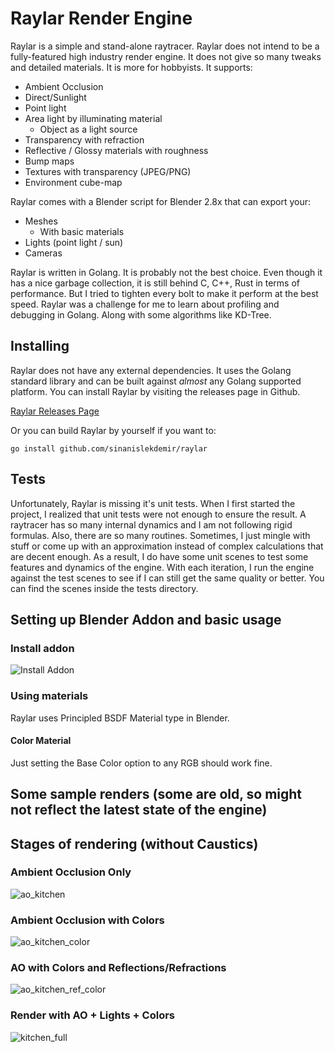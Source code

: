 # Raylar Render Engine

Raylar is a simple and stand-alone raytracer.
Raylar does not intend to be a fully-featured high industry render engine. It does not give so many tweaks and detailed materials. It is more for hobbyists. 
It supports:
* Ambient Occlusion
* Direct/Sunlight
* Point light
* Area light by illuminating material
  * Object as a light source
* Transparency with refraction
* Reflective / Glossy materials with roughness
* Bump maps
* Textures with transparency (JPEG/PNG)
* Environment cube-map

Raylar comes with a Blender script for Blender 2.8x that can export your:
* Meshes
  * With basic materials
* Lights (point light / sun)
* Cameras

Raylar is written in Golang. It is probably not the best choice. Even though it has a nice garbage collection, it is still behind C, C++, Rust in terms of performance. But I tried to tighten every bolt to make it perform at the best speed. Raylar was a challenge for me to learn about profiling and debugging in Golang. Along with some algorithms like KD-Tree. 

## Installing

Raylar does not have any external dependencies. It uses the Golang standard library and can be built against _almost_ any Golang supported platform.
You can install Raylar by visiting the releases page in Github. 

[Raylar Releases Page](https://github.com/sinanislekdemir/raylar/releases)

Or you can build Raylar by yourself if you want to:

    go install github.com/sinanislekdemir/raylar

## Tests

Unfortunately, Raylar is missing it's unit tests. When I first started the project, I realized that unit tests were not enough to ensure the result. A raytracer has so many internal dynamics and I am not following rigid formulas. Also, there are so many routines. Sometimes, I just mingle with stuff or come up with an approximation instead of complex calculations that are decent enough.
As a result, I do have some unit scenes to test some features and dynamics of the engine. With each iteration, I run the engine against the test scenes to see if I can still get the same quality or better.
You can find the scenes inside the tests directory.

## Setting up Blender Addon and basic usage

### Install addon

![Install Addon](https://www.islekdemir.com/install_addon.gif)

### Using materials

Raylar uses Principled BSDF Material type in Blender.

#### Color Material

Just setting the Base Color option to any RGB should work fine.


## Some sample renders (some are old, so might not reflect the latest state of the engine)



## Stages of rendering (without Caustics)

### Ambient Occlusion Only

![ao_kitchen](https://www.islekdemir.com/01_kitchen_ao.png)

### Ambient Occlusion with Colors

![ao_kitchen_color](https://www.islekdemir.com/02_kitchen_ao_color.png)

### AO with Colors and Reflections/Refractions

![ao_kitchen_ref_color](https://www.islekdemir.com/03_kitchen_ao_color_ref.png)

### Render with AO + Lights + Colors

![kitchen_full](https://www.islekdemir.com/04_kitchen_ao_color_ref_light.png)

